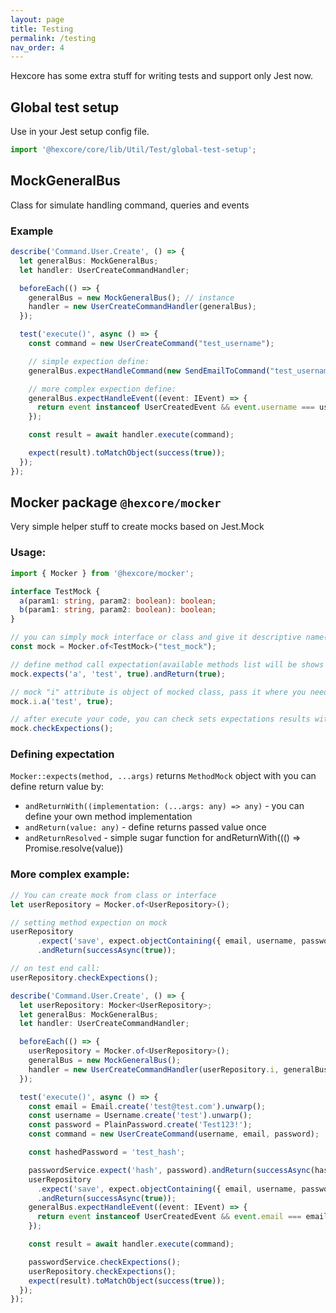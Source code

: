 ```yaml
---
layout: page
title: Testing
permalink: /testing
nav_order: 4
---
```


Hexcore has some extra stuff for writing tests and support only Jest now.

## Global test setup
Use in your Jest setup config file.
```ts
import '@hexcore/core/lib/Util/Test/global-test-setup';
```

## MockGeneralBus
Class for simulate handling command, queries and events
### Example
```ts
describe('Command.User.Create', () => {
  let generalBus: MockGeneralBus;
  let handler: UserCreateCommandHandler;

  beforeEach(() => {
    generalBus = new MockGeneralBus(); // instance
    handler = new UserCreateCommandHandler(generalBus);
  });

  test('execute()', async () => {
    const command = new UserCreateCommand("test_username");

    // simple expection define:
    generalBus.expectHandleCommand(new SendEmailToCommand("test_username"));

    // more complex expection define:
    generalBus.expectHandleEvent((event: IEvent) => {
      return event instanceof UserCreatedEvent && event.username === username;
    });

    const result = await handler.execute(command);

    expect(result).toMatchObject(success(true));
  });
});
```

## Mocker package `@hexcore/mocker`

Very simple helper stuff to create mocks based on Jest.Mock

### Usage:
```ts
import { Mocker } from '@hexcore/mocker';

interface TestMock {
  a(param1: string, param2: boolean): boolean;
  b(param1: string, param2: boolean): boolean;
}

// you can simply mock interface or class and give it descriptive name(used in errors)
const mock = Mocker.of<TestMock>("test_mock");

// define method call expectation(available methods list will be shows in VS)
mock.expects('a', 'test', true).andReturn(true);

// mock "i" attribute is object of mocked class, pass it where you need
mock.i.a('test', true);

// after execute your code, you can check sets expectations results with it(for many tests call it in jest "afterEach")
mock.checkExpections();
```

### Defining expectation

`Mocker::expects(method, ...args)` returns `MethodMock` object with you can define return value by:
*  `andReturnWith((implementation: (...args: any) => any)` - you can define your own method implementation
*  `andReturn(value: any)` - define returns passed value once
*  `andReturnResolved` - simple sugar function for andReturnWith((() => Promise.resolve(value))

### More complex example:
```ts
// You can create mock from class or interface
let userRepository = Mocker.of<UserRepository>();

// setting method expection on mock
userRepository
      .expect('save', expect.objectContaining({ email, username, password: hashedPassword }))
      .andReturn(successAsync(true));

// on test end call:
userRepository.checkExpections();
```

```ts
describe('Command.User.Create', () => {
  let userRepository: Mocker<UserRepository>;
  let generalBus: MockGeneralBus;
  let handler: UserCreateCommandHandler;

  beforeEach(() => {
    userRepository = Mocker.of<UserRepository>();
    generalBus = new MockGeneralBus();
    handler = new UserCreateCommandHandler(userRepository.i, generalBus);
  });

  test('execute()', async () => {
    const email = Email.create('test@test.com').unwarp();
    const username = Username.create('test').unwarp();
    const password = PlainPassword.create('Test123!');
    const command = new UserCreateCommand(username, email, password);

    const hashedPassword = 'test_hash';

    passwordService.expect('hash', password).andReturn(successAsync(hashedPassword));
    userRepository
      .expect('save', expect.objectContaining({ email, username, password: hashedPassword }))
      .andReturn(successAsync(true));
    generalBus.expectHandleEvent((event: IEvent) => {
      return event instanceof UserCreatedEvent && event.email === email && event.username === username;
    });

    const result = await handler.execute(command);

    passwordService.checkExpections();
    userRepository.checkExpections();
    expect(result).toMatchObject(success(true));
  });
});
```
